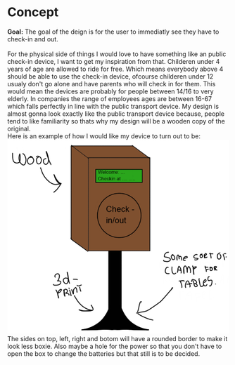 # Concept

**Goal:** The goal of the deign is for the user to immediatly see they have to check-in and out.<br><br>
For the physical side of things I would love to have something like an public check-in device, I want to get my inspiration from that. Childeren under 4 years of age are allowed to ride for free. Which means everybody above 4 should be able to use the check-in device, ofcourse childeren under 12 usualy don't go alone and have parents who will check in for them. This would mean the devices are probably for people between 14/16 to very elderly. In companies the range of employees ages are between 16-67 which falls perfectly in line with the public transport device. My design is almost gonna look exactly like the public transport device because, people tend to like familiarity so thats why my design will be a wooden copy of the original.<br>
Here is an example of how I would like my device to turn out to be:<br>
![First concept design](images/concept_design.png)<Br>
The sides on top, left, right and botom will have a rounded border to make it look less boxie. Also maybe a hole for the power so that you don't have to open the box to change the batteries but that still is to be decided.
